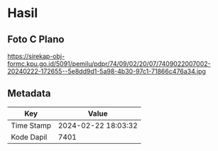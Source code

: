 # Hasil

## Foto C Plano

https://sirekap-obj-formc.kpu.go.id/5091/pemilu/pdpr/74/09/02/20/07/7409022007002-20240222-172655--5e8dd9d1-5a98-4b30-97c1-71866c476a34.jpg


## Metadata

| Key        | Value               |
| ---------- | ------------------- |
| Time Stamp | 2024-02-22 18:03:32 |
| Kode Dapil | 7401                |



